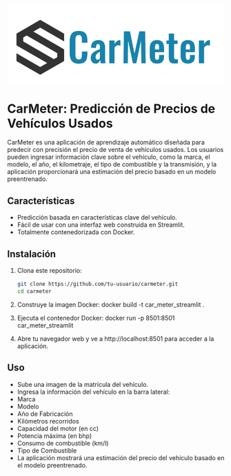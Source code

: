 ![CarMeter](img/carmeter.png)

# CarMeter: Predicción de Precios de Vehículos Usados

CarMeter es una aplicación de aprendizaje automático diseñada para predecir con precisión el precio de venta de vehículos usados. Los usuarios pueden ingresar información clave sobre el vehículo, como la marca, el modelo, el año, el kilometraje, el tipo de combustible y la transmisión, y la aplicación proporcionará una estimación del precio basado en un modelo preentrenado.

## Características
- Predicción basada en características clave del vehículo.
- Fácil de usar con una interfaz web construida en Streamlit.
- Totalmente contenedorizada con Docker.

## Instalación
1. Clona este repositorio:
   ```bash
   git clone https://github.com/tu-usuario/carmeter.git
   cd carmeter

2. Construye la imagen Docker:
   docker build -t car_meter_streamlit .

3. Ejecuta el contenedor Docker:
   docker run -p 8501:8501 car_meter_streamlit

4. Abre tu navegador web y ve a http://localhost:8501 para acceder a la aplicación.

## Uso
* Sube una imagen de la matrícula del vehículo.
* Ingresa la información del vehículo en la barra lateral:
* Marca
* Modelo
* Año de Fabricación
* Kilómetros recorridos
* Capacidad del motor (en cc)
* Potencia máxima (en bhp)
* Consumo de combustible (km/l)
* Tipo de Combustible
* La aplicación mostrará una estimación del precio del vehículo basado en el modelo preentrenado.